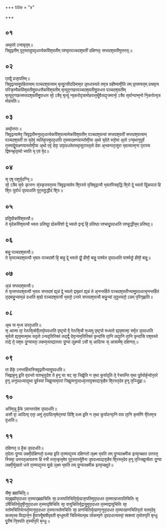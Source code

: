 +++
title = "४"

+++
## ०१
अथा᳘तो ऽन्वावृत᳘म्॥  
त्रिवृ᳘द्वतीम् पुर᳘स्तादुपद᳘धात्येकविंश᳘वतीम् पश्चा᳘त्पञ्चदश᳘वतीं दक्षिणतः᳘ सप्तदश᳘वतीमुत्तरतः᳟॥  
## ०२
एतद्वै᳘ प्रजा᳘पतिम्॥  
त्रिवृ᳘द्वत्यामु᳘पहितायाम् पञ्चदश᳘वत्याम् मृत्यु᳘रसीददिमाम᳘त उ᳘पधास्यते तम᳘त्र ग्रहीष्यामी᳘ति तम् प्रा᳘पश्यत्त᳘म् प्रख्या᳘य परिक्र᳘म्यैकविंश᳘वतीमु᳘पाधत्तैकविंश᳘वतीम् मृत्युरा᳘गछत्पञ्चदश᳘वतीमु᳘पाधत्त पञ्चदश᳘वतीम् मृत्युरा᳘गछत्सप्तदश᳘वतीमु᳘पाधत्त सो᳘ ऽत्रैव᳘ मृत्युं न्य᳘करोद᳘त्रामोहयत्त᳘थैॗवैतद्य᳘जमानो᳘ ऽत्रैव स᳘र्वान्पाप्म᳘नो नि᳘करोत्य᳘त्र मोहयति॥  
## ०३
अथो᳘त्तराः॥  
त्रिवृ᳘द्वत्यामेव᳘ त्रिवृ᳘द्वतीमनूपद᳘धात्येकविंश᳘वत्यामेकविंश᳘वतीम् पञ्चदश᳘वत्यां सप्तदश᳘वतीं सप्तदश᳘वत्याम् पञ्चदश᳘वतीं ता य᳘देवं᳘ व्यतिहा᳘रमुपद᳘धाति त᳘स्मादक्ष्णयास्तोमी᳘या अ᳘थो य᳘देते स्तो᳘मा अ᳘तो ऽन्य᳘थानुपूर्वं त᳘स्माद्वेॗवाक्ष्णयास्तोमी᳘या अ᳘थो एवं᳘ देवा᳘ उपा᳘दधतेतरथा᳘सुरास्त᳘तो देवा अ᳘भवन्परा᳘सुरा भ᳘वत्यात्म᳘ना प᳘रास्य द्विषन्भ्रा᳘तृव्यो भवति य᳘ एवं वे᳘द॥  
## ०४
स᳘ एष᳘ पशुर्य᳘दग्निः᳟॥  
सो᳘ ऽत्रैव स᳘र्वः कृत्स्नः सं᳘स्कृतस्त᳘स्य त्रिवृ᳘द्वत्यावेव शि᳘रस्ते य᳘त्त्रिवृ᳘द्वत्यौ भ᳘वतस्त्रिवृद्धि शि᳘रो द्वे᳘ भवतो द्वि᳘कपालं हि शि᳘रः पूर्वार्ध उ᳘पदधाति पुर᳘स्ताॗद्धीदं शि᳘रः॥  
## ०५
प्रतिॗष्ठैकविंश᳘वत्यौ॥  
ते य᳘देकविंश᳘वत्यौ भवतः प्रतिष्ठाॗ ह्येकविंशो द्वे᳘ भवतो द्वन्द्वं हि᳘ प्रतिष्ठा पश्चादु᳘पदधाति पश्चाॗद्धीय᳘म् प्रतिष्ठा᳟॥  
## ०६
बाहू᳘ पञ्चदश᳘वत्यौ॥  
ते य᳘त्पञ्चदश᳘वत्यौ भ᳘वतः पञ्चदशौ हि᳘ बाहू द्वे᳘ भवतो द्वौॗ हीमौ᳘ बाहू᳘ पार्श्वत उ᳘पदधाति पार्श्वतोॗ हीमौ᳘ बाहू᳟॥  
## ०७
अ᳘न्नं सप्तदश᳘वत्यौ॥  
ते य᳘त्सप्तदश᳘वत्यौ भ᳘वतः सप्तदशं ह्य᳘न्नं द्वे᳘ भवतो द्व्य᳘क्षरं ह्य᳘न्नं ते अ᳘नन्तर्हिते पञ्चदश᳘वतीभ्यामु᳘पदधात्य᳘नन्तर्हितं त᳘द्बाहु᳘भ्याम᳘न्नं दधाति बा᳘ह्ये पञ्चदश᳘वत्यौ भ᳘वतो᳘ ऽन्तरे सप्तदश᳘वत्यौ बाहु᳘भ्यां त᳘दुभयतो᳘ ऽन्नम् प᳘रिगृह्णाति॥  
## ०८
अ᳘थ या म᳘ध्य उपद᳘धाति॥  
स᳘ आत्मा ता᳘ रेतःसि᳘चोर्वे᳘लयो᳘पदधाति पृष्ट᳘यो वै᳘ रेतःसि᳘चौ म᳘ध्यमु पृष्ट᳘यो मध्यतो ह्य᳘य᳘मात्मा᳘ सर्व᳘त उ᳘पदधाति स᳘र्वतो ह्य᳘य᳘मात्मा᳘थ यद᳘तो ऽन्यद᳘तिरिक्तं तद्यद्वै᳘ देवा᳘नाम᳘तिरिक्तं छ᳘न्दांसि ता᳘नि तद्या᳘नि ता᳘नि छ᳘न्दांसि पश᳘वस्ते तद्ये ते᳘ पश᳘वः पु᳘ण्यास्ता᳘ लक्ष्म्य᳘स्तद्यास्ताः पु᳘ण्या लॗक्ष्म्यो ऽसौ स᳘ आदित्यः स᳘ आसामेष᳘ दक्षिणतः᳟॥  
## ०९
ता हैके᳘ ऽनन्तर्हितास्त्रिवृ᳘द्वतीभ्यामु᳘पदधति॥  
जिह्वाह᳘नू इ᳘ति व᳘दन्तो याश्च᳘तुर्दश ते ह᳘नू याः षट् सा᳘ जिह्वे᳘ति न त᳘था कुर्याद᳘ति ते᳘ रेचयन्ति य᳘था पू᳘र्वयोर्ह᳘न्वोर᳘परे ह᳘नू अनूपदध्याद्य᳘था पू᳘र्वस्यां जिह्वा᳘याम᳘परां जिह्वा᳘मनूपदध्या᳘त्तादृक्तद्यत्रा᳘हैव शि᳘रस्त᳘देव ह᳘नू त᳘ज्जिॗह्वा॥  
## १०
अस्मि᳘न्नु है᳘के ऽवान्तरदेश उ᳘पदधति॥  
असौ वा᳘ आदित्य᳘ एता᳘ अमुं त᳘दादित्य᳘मेत᳘स्यां दिशि᳘ दध्म इ᳘ति न त᳘था कुर्यादन्या᳘नि वाव ता᳘नि क᳘र्माणि यै᳘रेतम᳘त्र द᳘धाति॥  
## ११
दक्षिणत᳘ उ है᳘क उ᳘पदधति॥  
त᳘देताः पु᳘ण्या लक्ष्मी᳘र्दक्षिणतो᳘ दध्मह इ᳘ति त᳘स्माद्य᳘स्य दक्षिणतो ल᳘क्ष्म भ᳘वति तम् पु᳘ण्यलक्ष्मीक इत्या᳘चक्षत उत्तरत᳘ स्त्रिया᳘ उत्तरत᳘आयतना हि स्त्री तत्त᳘त्कृत᳘मेव पुर᳘स्तात्त्वेॗवैना उ᳘पदध्याद्यत्रा᳘हैव शि᳘रस्त᳘देव ह᳘नू त᳘ज्जिह्वा᳘थैताः पु᳘ण्या लक्ष्मी᳘र्मुखतो धत्ते त᳘स्माद्य᳘स्य मु᳘खे ल᳘क्ष्म भ᳘वति तम् पु᳘ण्यलक्ष्मीक इत्या᳘चक्षॗते॥  
## १२
सैषा᳘ ब्रह्मचितिः᳟॥  
यद्ब्र᳘ह्मोपा᳘दधत त᳘स्माद्ब्रह्मचितिः सा᳘ प्रजापतिचिति᳘र्य᳘त्प्रजा᳘पतिमुपा᳘दधत त᳘स्मात्प्रजापतिचितिः स᳘ ऽर्षिचितिर्य᳘दृषी᳘नुपा᳘दधत त᳘स्मादृषिचितिः सा᳘ वायुचितिर्य᳘द्वायु᳘मुपा᳘दधत त᳘स्माद्वायुचितिः सा᳘ स्तोमचितिर्यत्स्तो᳘मानुपा᳘दधत त᳘स्मात्स्तोमचितिः सा᳘ प्राणचितिर्य᳘त्प्राणा᳘नुपा᳘दधत त᳘स्मात्प्राणचितिर᳘तो यतम᳘देव᳘ कतम᳘च्च विद्यात्ते᳘न हैॗवास्यैॗषार्षेय᳘वती ब᳘न्धुमती चितिर्भवत्य᳘थ लोकम्पृणे उ᳘पदधात्यस्यां᳘ स्रक्त्यां त᳘योरुप᳘रि ब᳘न्धुः पु᳘रीषं नि᳘वपति त᳘स्योप᳘रि ब᳘न्धुः॥  